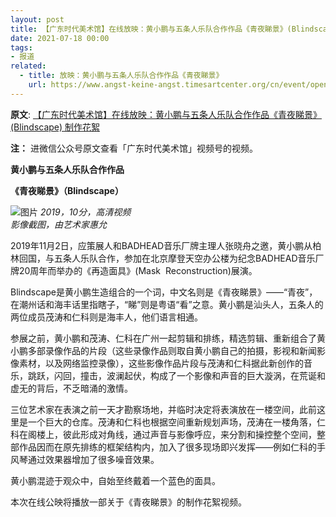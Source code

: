 ```yaml
---
layout: post
title: 【广东时代美术馆】在线放映：黄小鹏与五条人乐队合作作品《青夜睇景》(Blindscape) 制作花絮
date: 2021-07-18 00:00
tags:
- 报道
related:
  - title: 放映：黄小鹏与五条人乐队合作作品《青夜睇景》
    url: https://www.angst-keine-angst.timesartcenter.org/cn/event/opening-chapter-1
---
```

**原文**:
[【广东时代美术馆】在线放映：黄小鹏与五条人乐队合作作品《青夜睇景》(Blindscape) 制作花絮](https://mp.weixin.qq.com/s/3s1UfzasyHNqJ4lxbMhnGA)

**注：** 进微信公众号原文查看「广东时代美术馆」视频号的视频。

**黄小鹏与五条人乐队合作作品**

**《青夜睇景》（Blindscape）**

![图片](https://mmbiz.qpic.cn/mmbiz_png/ApFO4dbj28KMwSzdH99M5ZU5Rl26FiaZmFvoyFmbmepPdc7Xvhdsv5xCPw7AUnVg7weluf3RAvUx1F6qQnibiak8Q/640?wx_fmt=png&tp=webp&wxfrom=5&wx_lazy=1&wx_co=1)
*2019，10分，高清视频  
影像截图，由艺术家惠允*

2019年11月2日，应策展人和BADHEAD音乐厂牌主理人张晓舟之邀，黄小鹏从柏林回国，与五条人乐队合作，参加在北京摩登天空办公楼为纪念BADHEAD音乐厂牌20周年而举办的《再造面具》(Mask  Reconstruction)展演。

Blindscape是黄小鹏生造组合的一个词，中文名则是《青夜睇景》——“青夜”，在潮州话和海丰话里指瞎子，“睇”则是粤语“看”之意。黄小鹏是汕头人，五条人的两位成员茂涛和仁科则是海丰人，他们语言相通。

参展之前，黄小鹏和茂涛、仁科在广州一起剪辑和排练，精选剪辑、重新组合了黄小鹏多部录像作品的片段（这些录像作品则取自黄小鹏自己的拍摄，影视和新闻影像素材，以及网络监控录像），这些影像作品片段与茂涛和仁科据此新创作的音乐，跳跃，闪回，撞击，波澜起伏，构成了一个影像和声音的巨大漩涡，在荒诞和虚无的背后，不乏暗涌的激情。

三位艺术家在表演之前一天才勘察场地，并临时决定将表演放在一楼空间，此前这里是一个巨大的仓库。茂涛和仁科也根据空间重新规划声场，茂涛在一楼角落，仁科在阁楼上，彼此形成对角线，通过声音与影像呼应，来分割和操控整个空间，整部作品因而在原先排练的框架结构内，加入了很多现场即兴发挥——例如仁科的手风琴通过效果器增加了很多噪音效果。

黄小鹏混迹于观众中，自始至终戴着一个蓝色的面具。

本次在线公映将播放一部关于《青夜睇景》的制作花絮视频。
